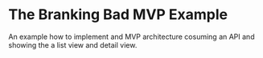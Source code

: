 # The Branking Bad  MVP Example

An example how to implement and MVP architecture cosuming an API and showing the a list view and detail view.
